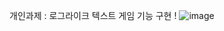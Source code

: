 개인과제 : 로그라이크 텍스트 게임 기능 구현 !
![image](https://github.com/user-attachments/assets/f2356cb9-bff6-47d8-9ee0-3ae374375e74)
